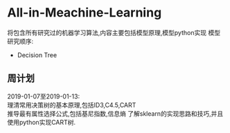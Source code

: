 # All-in-Meachine-Learning
将包含所有研究过的机器学习算法,内容主要包括模型原理,模型python实现
模型研究顺序:
* Decision Tree


## 周计划
2019-01-07至2019-01-13:  
理清常用决策树的基本原理,包括ID3,C4.5,CART  
推导最有属性选择公式,包括基尼指数,信息熵
了解sklearn的实现思路和技巧,并且使用python实现CART树.  
